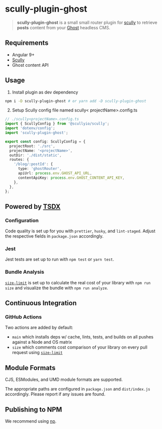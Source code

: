 # scully-plugin-ghost

> **scully-plugin-ghost** is a small small router plugin for [scully](https://scully.io/) to retrieve **posts** content from your [Ghost](https://github.com/TryGhost/Ghost) headless CMS.

## Requirements

- Angular 9+
- [Scully](https://scully.io/)
- Ghost content API

## Usage

1. Install plugin as dev dependency

```bash
npm i -D scully-plugin-ghost # or yarn add -D scully-plugin-ghost
```

2. Setup Scully config file named scully< projectName>.config.ts

```ts
// ./scully<projectName>.config.ts
import { ScullyConfig } from '@scullyio/scully';
import 'dotenv/config';
import 'scully-plugin-ghost';

export const config: ScullyConfig = {
  projectRoot: './src',
  projectName: '<projectName>',
  outDir: './dist/static',
  routes: {
    '/blog/:postId': {
      type: 'ghostRouter',
      apiUrl: process.env.GHOST_API_URL,
      contentApiKey: process.env.GHOST_CONTENT_API_KEY,
    },
  },
};
```

## Powered by [TSDX](https://tsdx.io/)

### Configuration

Code quality is set up for you with `prettier`, `husky`, and `lint-staged`. Adjust the respective fields in `package.json` accordingly.

### Jest

Jest tests are set up to run with `npm test` or `yarn test`.

### Bundle Analysis

[`size-limit`](https://github.com/ai/size-limit) is set up to calculate the real cost of your library with `npm run size` and visualize the bundle with `npm run analyze`.

## Continuous Integration

### GitHub Actions

Two actions are added by default:

- `main` which installs deps w/ cache, lints, tests, and builds on all pushes against a Node and OS matrix
- `size` which comments cost comparison of your library on every pull request using [`size-limit`](https://github.com/ai/size-limit)

## Module Formats

CJS, ESModules, and UMD module formats are supported.

The appropriate paths are configured in `package.json` and `dist/index.js` accordingly. Please report if any issues are found.

## Publishing to NPM

We recommend using [np](https://github.com/sindresorhus/np).
